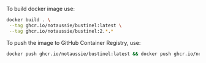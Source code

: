 To build docker image use:

```bash
docker build . \
 --tag ghcr.io/notaussie/bustinel:latest \
 --tag ghcr.io/notaussie/bustinel:2.*.*
```

To push the image to GitHub Container Registry, use:

```bash
docker push ghcr.io/notaussie/bustinel:latest && docker push ghcr.io/notaussie/bustinel:2.*.*
```
